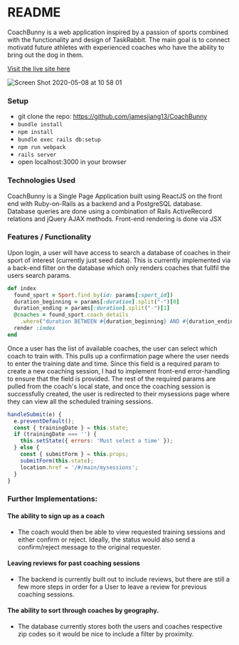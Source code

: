 # README

CoachBunny is a web application inspired by a passion of sports combined with the functionality and design of TaskRabbit. The main goal is to connect motivatd future athletes with experienced coaches who have the ability to bring out the dog in them. 

[Visit the live site here](https://coachbunny.herokuapp.com)

![Screen Shot 2020-05-08 at 10 58 01](https://user-images.githubusercontent.com/58828330/81434338-d9f34f00-911a-11ea-8b80-9d473d014bc6.png)

### Setup

* git clone the repo: https://github.com/jamesjiang13/CoachBunny 
* `bundle install`
* `npm install`
* `bundle exec rails db:setup`
* `npm run webpack`
* `rails server`
* open localhost:3000 in your browser

### Technologies Used
CoachBunny is a Single Page Application built using ReactJS on the front end with Ruby-on-Rails as a backend and a PostgreSQL database. Database queries are done using a combination of Rails ActiveRecord relations and jQuery AJAX methods. Front-end rendering is done via JSX

### Features / Functionality
Upon login, a user will have access to search a database of coaches in their sport of interest (currently just seed data). This is currently implemented via a back-end filter on the database which only renders coaches that fullfil the users search params. 

``` ruby
def index
  found_sport = Sport.find_by(id: params[:sport_id])
  duration_beginning = params[:duration].split("-")[0]
  duration_ending = params[:duration].split("-")[1]
  @coaches = found_sport.coach_details
    .where("duration BETWEEN #{duration_beginning} AND #{duration_ending}")
  render :index
end
```

Once a user has the list of available coaches, the user can select which coach to train with. This pulls up a confirmation page where the user needs to enter the training date and time. Since this field is a required param to create a new coaching session, I had to implement front-end error-handling to ensure that the field is provided. The rest of the required params are pulled from the coach's local state, and once the coaching session is successfully created, the user is redirected to their mysessions page where they can view all the scheduled training sessions.

``` javascript
handleSubmit(e) {
  e.preventDefault();
  const { trainingDate } = this.state;
  if (trainingDate === '') {
    this.setState({ errors: 'Must select a time' });
  } else {
    const { submitForm } = this.props;
    submitForm(this.state);
    location.href = '/#/main/mysessions';
  }
}
```

### Further Implementations:
#### The ability to sign up as a coach
* The coach would then be able to view requested training sessions and either confirm or reject. Ideally, the status would also send a confirm/reject message to the original requester. 

#### Leaving reviews for past coaching sessions
* The backend is currently built out to include reviews, but there are still a few more steps in order for a User to leave a review for previous coaching sessions. 

#### The ability to sort through coaches by geography. 
* The database currently stores both the users and coaches respective zip codes so it would be nice to include a filter by proximity. 